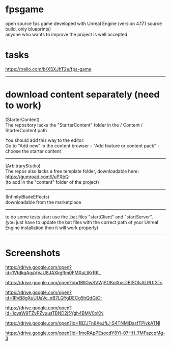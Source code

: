# fpsgame
open source fps game developed with Unreal Engine (version 4.17.1 source build, only blueprints) <br />
anyone who wants to improve the project is well accepted. <br />

# tasks
https://trello.com/b/XSXJhT2e/fps-game

------
# download content separately (need to work)
(StarterContent) <br />
The repository lacks the "StarterContent" folder in the / Content / StarterContent path

You should add this way to the editor: <br />
Go to "Add new" in the content browser - "Add feature or content pack" - choose the starter content

------

(ArbitraryStudio) <br />
The repos also lacks a free template folder, downloadable here:<br />
https://gumroad.com/l/uPXbQ <br />
(to add in the "content" folder of the project)

------

(InfinityBladeEffects) <br />
downloadable from the marketplace

------

to do some tests start use the .bat files "startClient" and "startServer". <br />
(you just have to update the bat files with the correct path of your Unreal Engine installation then it will work properly)

------

# Screenshots

https://drive.google.com/open?id=1VtdkqAqaVVJU8JAXkgRm0FMXuLtKrRK_

https://drive.google.com/open?id=1BllOwSVWjSOKoIXxsDBlSOlsALRUf3Ts

https://drive.google.com/open?id=1PvB8gXuUUaVc_nB7LQYgDECg5hQdGtC-

https://drive.google.com/open?id=1oyaW9TZyPZvuusTBND2j5Ygh4BMV0oKN

https://drive.google.com/open?id=1BZJTn8XeJfjJ-S4TNMiDssfTPiykATNl

https://drive.google.com/open?id=1moRApPEsocdY8Yl-07HH_7MFazcpMg-3